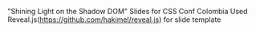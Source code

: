 "Shining Light on the Shadow DOM"
Slides for CSS Conf Colombia
Used Reveal.js(https://github.com/hakimel/reveal.js) for slide template
